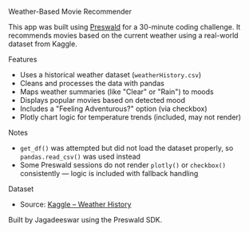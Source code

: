 Weather-Based Movie Recommender 

This app was built using [Preswald](https://app.preswald.com) for a 30-minute coding challenge. It recommends movies based on the current weather using a real-world dataset from Kaggle.

Features

- Uses a historical weather dataset (`weatherHistory.csv`)
- Cleans and processes the data with pandas
- Maps weather summaries (like "Clear" or "Rain") to moods
- Displays popular movies based on detected mood
- Includes a "Feeling Adventurous?" option (via checkbox)
- Plotly chart logic for temperature trends (included, may not render)

Notes

- `get_df()` was attempted but did not load the dataset properly, so `pandas.read_csv()` was used instead
- Some Preswald sessions do not render `plotly()` or `checkbox()` consistently — logic is included with fallback handling

Dataset

- Source: [Kaggle – Weather History](https://www.kaggle.com/datasets/muthuj7/weather-dataset)


Built by Jagadeeswar using the Preswald SDK.

